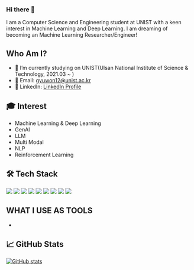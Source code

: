 <!--
**gyuwon12/gyuwon12** is a ✨ _special_ ✨ repository because its `README.md` (this file) appears on your GitHub profile.

Here are some ideas to get you started:

- 🔭 I’m currently working on ...
- 🌱 I’m currently learning ...
- 👯 I’m looking to collaborate on ...
- 🤔 I’m looking for help with ...
- 💬 Ask me about ...
- 📫 How to reach me: ...
- 😄 Pronouns: ...
- ⚡ Fun fact: ...
-->

### Hi there 👋

I am a Computer Science and Engineering student at UNIST with a keen interest in Machine Learning and Deep Learning. I am dreaming of becoming an Machine Learning Researcher/Engineer!

## Who Am I?
- 🔭 I’m currently studying on UNIST(Ulsan National Institute of Science & Technology, 2021.03 ~ )
- 📧 Email: [gyuwon12@unist.ac.kr](mailto:gyuwon12@unist.ac.kr)
- 💼 LinkedIn: [LinkedIn Profile](https://www.linkedin.com/in/gyuwon12/)

## 🎓 Interest
- Machine Learning & Deep Learning
- GenAI
- LLM
- Multi Modal
- NLP
- Reinforcement Learning

## 🛠️ Tech Stack
![](https://img.shields.io/badge/Language-Python-blue)
![](https://img.shields.io/badge/Language-C-blue)
![](https://img.shields.io/badge/Language-C++-blue)
![](https://img.shields.io/badge/Library-TensorFlow-orange)
![](https://img.shields.io/badge/Library-ScikitLearn-orange)
![](https://img.shields.io/badge/Library-PyTorch-red)
![](https://img.shields.io/badge/Library-NumPy-green)
![](https://img.shields.io/badge/Library-pandas-blue)
![](https://img.shields.io/badge/Version_Control-Git-brightgreen)


## WHAT I USE AS TOOLS
- 

## 📈 GitHub Stats
[![GitHub stats](https://github-readme-stats.vercel.app/api?username=your-username)](https://github.com/anuraghazra/github-readme-stats)
